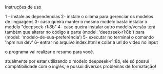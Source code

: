 Instruções de uso

1 - instale as dependencias
2- instale o ollama para gerenciar os modelos de linguagens
3- caso queira manter o mesmo modelo basta instalar o modelo "deepseek-r1:8b"
4- caso queira instalar outro modelo/versão terá também que alterar no código a parte (model: 'deepseek-r1:8b') para (model: 'modelo-de-sua-preferência')
5- executar no terminal o comando 'npm run dev'
6- entrar no arquivo index.html e colar a url do video no input

o programa vai realizar o resumo para você.

atualmente por estar utilizando o modelo deepseek-r1:8b, ele só possui compátibilidade com o inglês, e possui diversos problemas de formatação!
